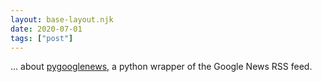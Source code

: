 ```yaml
---
layout: base-layout.njk
date: 2020-07-01
tags: ["post"]
---
```


... about [pygooglenews](https://github.com/kotartemiy/pygooglenews), a python wrapper of the Google News RSS feed.
